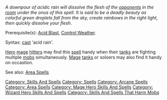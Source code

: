 *A downpour of acidic rain will dissolve the flesh of the
[opponents](:Category:_Mobs.md "wikilink") in the
[room](:Category:_Rooms.md "wikilink") under the onus of this spell. It
is said to be a deadly beauty as colorful green droplets fall from the
sky, create rainbows in the right light, then quickly dissolve your
flesh.*

Prerequisite(s): [Acid Blast](Acid_Blast.md "wikilink"), [Control
Weather](Control_Weather.md "wikilink").

Syntax: [cast](Cast.md "wikilink") 'acid rain'.

[Hero](:Category:_Hero.md "wikilink")
[mage](:Category:_Mages.md "wikilink") [hitters](Hitters.md "wikilink")
may find this [spell](:Category:_Spells.md "wikilink") handy when their
[tanks](Tanks.md "wikilink") are fighting multiple
[mobs](:Category:_Mobs.md "wikilink") simultaneously.
[Mage](:Category:_Mages.md "wikilink") [tanks](Tanks.md "wikilink") or
soloers may also find it handy on occastion.

See also: [Area Spells](:Category:_Area_Spells.md "wikilink")

[Category: Skills And Spells](Category:_Skills_And_Spells "wikilink")
[Category: Spells](Category:_Spells "wikilink") [Category: Arcane
Spells](Category:_Arcane_Spells "wikilink") [Category: Area
Spells](Category:_Area_Spells "wikilink") [Category: Mage Hero Skills
And Spells](Category:_Mage_Hero_Skills_And_Spells "wikilink") [Category:
Wizard Hero Skills And
Spells](Category:_Wizard_Hero_Skills_And_Spells "wikilink") [Category:
Skills And Spells That Harm
Mobs](Category:_Skills_And_Spells_That_Harm_Mobs "wikilink")
